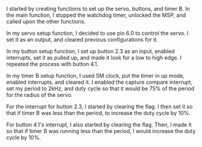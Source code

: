 I started by creating functions to set up the servo, buttons, and timer B. In the main function, I stopped the watchdog timer, unlocked the MSP, and called upon the other functions. 

In my servo setup function, I decided to use pin 6.0 to control the servo. I set it as an output, and cleared previous configurations for it.

In my button setup function, I set up button 2.3 as an input, enabled interrupts, set it as pulled up, and made it look for a low to high edge. I repeated the process with button 4.1. 

In my timer B setup function, I used SM clock, put the timer in up mode, enabled interrupts, and cleared it. I enabled the capture compare interrupt, set my period to 2kHz, and duty cycle so that it would be 75% of the period for the radius of the servo. 
 
For the interrupt for button 2.3, I started by clearing the flag. I then set it so that if timer B was less than the period, to increase the duty cycle by 10%. 
 
 For button 4.1's interrupt, I also started by clearing the flag. Then, I made it so that if timer B was running less than the period, I would increase the duty cycle by 10%. 
